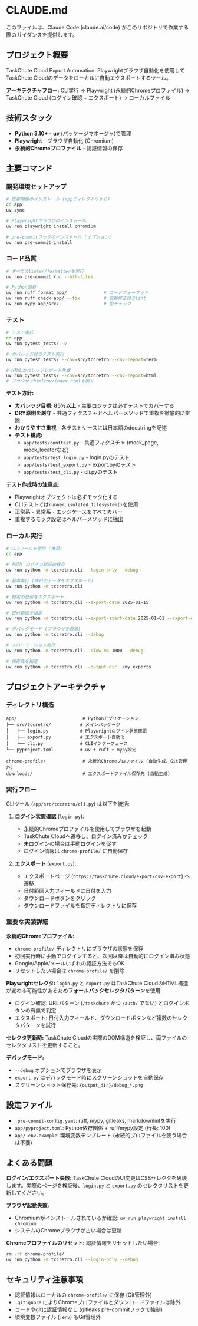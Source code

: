 # CLAUDE.md

このファイルは、Claude Code (claude.ai/code) がこのリポジトリで作業する際のガイダンスを提供します。

## プロジェクト概要

TaskChute Cloud Export Automation: Playwrightブラウザ自動化を使用してTaskChute Cloudのデータをローカルに自動エクスポートするツール。

**アーキテクチャフロー:**
CLI実行 → Playwright (永続的Chromeプロファイル) → TaskChute Cloud (ログイン確認 + エクスポート) → ローカルファイル

## 技術スタック

- **Python 3.10+** - **uv** (パッケージマネージャ)で管理
- **Playwright** - ブラウザ自動化 (Chromium)
- **永続的Chromeプロファイル** - 認証情報の保存

## 主要コマンド

### 開発環境セットアップ

```bash
# 依存関係のインストール (appディレクトリから)
cd app
uv sync

# Playwrightブラウザのインストール
uv run playwright install chromium

# pre-commitフックのインストール (オプション)
uv run pre-commit install
```

### コード品質

```bash
# すべてのlinter/formatterを実行
uv run pre-commit run --all-files

# Python固有
uv run ruff format app/              # コードフォーマット
uv run ruff check app/ --fix         # 自動修正付きlint
uv run mypy app/src/                 # 型チェック
```

### テスト

```bash
# テスト実行
cd app
uv run pytest tests/ -v

# カバレッジ付きテスト実行
uv run pytest tests/ --cov=src/tccretro --cov-report=term

# HTMLカバレッジレポート生成
uv run pytest tests/ --cov=src/tccretro --cov-report=html
# ブラウザでhtmlcov/index.htmlを開く
```

**テスト方針:**

- **カバレッジ目標: 85%以上** - 主要ロジックは必ずテストでカバーする
- **DRY原則を厳守** - 共通フィクスチャとヘルパーメソッドで重複を徹底的に排除
- **わかりやすさ重視** - 各テストケースには日本語のdocstringを記述
- **テスト構成:**
  - `app/tests/conftest.py` - 共通フィクスチャ (mock_page, mock_locatorなど)
  - `app/tests/test_login.py` - login.pyのテスト
  - `app/tests/test_export.py` - export.pyのテスト
  - `app/tests/test_cli.py` - cli.pyのテスト

**テスト作成時の注意点:**

- Playwrightオブジェクトは必ずモック化する
- CLIテストでは`runner.isolated_filesystem()`を使用
- 正常系・異常系・エッジケースをすべてカバー
- 重複するモック設定はヘルパーメソッドに抽出

### ローカル実行

```bash
# CLIツールを使用 (推奨)
cd app

# 初回: ログイン認証の保存
uv run python -m tccretro.cli --login-only --debug

# 基本実行 (昨日のデータをエクスポート)
uv run python -m tccretro.cli

# 特定の日付をエクスポート
uv run python -m tccretro.cli --export-date 2025-01-15

# 日付範囲を指定
uv run python -m tccretro.cli --export-start-date 2025-01-01 --export-end-date 2025-01-31

# デバッグモード (ブラウザを表示)
uv run python -m tccretro.cli --debug

# スローモーション実行
uv run python -m tccretro.cli --slow-mo 1000 --debug

# 保存先を指定
uv run python -m tccretro.cli --output-dir ./my_exports
```

## プロジェクトアーキテクチャ

### ディレクトリ構造

```text
app/                         # Pythonアプリケーション
├── src/tccretro/           # メインパッケージ
│   ├── login.py            # Playwrightログイン状態確認
│   ├── export.py           # エクスポート自動化
│   └── cli.py              # CLIインターフェース
└── pyproject.toml          # uv + ruff + mypy設定

chrome-profile/              # 永続的Chromeプロファイル (自動生成、Git管理外)
downloads/                   # エクスポートファイル保存先 (自動生成)
```

### 実行フロー

CLIツール (`app/src/tccretro/cli.py`) は以下を統括:

1. **ログイン状態確認** (`login.py`):
   - 永続的Chromeプロファイルを使用してブラウザを起動
   - TaskChute Cloudへ遷移し、ログイン済みかチェック
   - 未ログインの場合は手動ログインを促す
   - ログイン情報は `chrome-profile/` に自動保存

2. **エクスポート** (`export.py`):
   - エクスポートページ (`https://taskchute.cloud/export/csv-export`) へ遷移
   - 日付範囲入力フィールドに日付を入力
   - ダウンロードボタンをクリック
   - ダウンロードファイルを指定ディレクトリに保存

### 重要な実装詳細

**永続的Chromeプロファイル:**

- `chrome-profile/` ディレクトリにブラウザの状態を保存
- 初回実行時に手動でログインすると、次回以降は自動的にログイン済み状態
- Google/Apple/メールいずれの認証方法でもOK
- リセットしたい場合は `chrome-profile/` を削除

**Playwrightセレクタ:**
`login.py` と `export.py` はTaskChute CloudのHTML構造が変わる可能性があるため**フォールバックセレクタパターン**を使用:

- ログイン確認: URLパターン (`/taskchute` かつ `/auth/` でない) とログインボタンの有無で判定
- エクスポート: 日付入力フィールド、ダウンロードボタンなど複数のセレクタパターンを試行

**セレクタ更新時:** TaskChute Cloudの実際のDOM構造を検証し、両ファイルのセレクタリストを更新すること。

**デバッグモード:**

- `--debug` オプションでブラウザを表示
- `export.py` はデバッグモード時にスクリーンショットを自動保存
- スクリーンショット保存先: `{output_dir}/debug_*.png`

## 設定ファイル

- `.pre-commit-config.yaml`: ruff, mypy, gitleaks, markdownlintを実行
- `app/pyproject.toml`: Python依存関係 + ruff/mypy設定 (行長: 100)
- `app/.env.example`: 環境変数テンプレート (永続的プロファイルを使う場合は不要)

## よくある問題

**ログイン/エクスポート失敗:**
TaskChute CloudのUI変更はCSSセレクタを破壊します。実際のページを検証後、`login.py` と `export.py` のセレクタリストを更新してください。

**ブラウザ起動失敗:**

- Chromiumがインストールされているか確認: `uv run playwright install chromium`
- システムのChromeブラウザが古い場合は更新

**Chromeプロファイルのリセット:**
認証情報をリセットしたい場合:

```bash
rm -rf chrome-profile/
uv run python -m tccretro.cli --login-only --debug
```

## セキュリティ注意事項

- 認証情報はローカルの `chrome-profile/` に保存 (Git管理外)
- `.gitignore` によりChromeプロファイルとダウンロードファイルは除外
- コードやgitに認証情報なし (gitleaks pre-commitフックで強制)
- 環境変数ファイル (`.env`) もGit管理外

